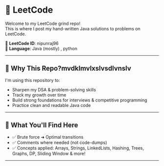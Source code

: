 # 🚀 LeetCode 

Welcome to my LeetCode grind repo!  
This is where I post my hand-written Java solutions to problems on LeetCode.

📍 **LeetCode ID**: nipunraj96   
📍 **Language**: Java (mostly) , python

---

## 🎯 Why This Repo?mvdklmvlxslvsdlvnslv

I'm using this repository to:
- Sharpen my DSA & problem-solving skills
- Track my growth over time
- Build strong foundations for interviews & competitive programming
- Practice clean and readable Java code

---

## 🧠 What You'll Find Here

- ✅ Brute force ➜ Optimal transitions
- ✅ Comments where needed (not code-dumps)
- ✅ Concepts applied: Arrays, Strings, LinkedLists, Hashing, Trees, Graphs, DP, Sliding Window & more!

---

